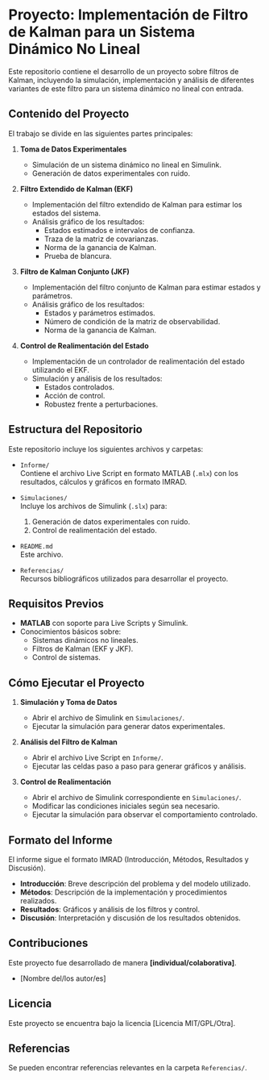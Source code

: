 # Proyecto: Implementación de Filtro de Kalman para un Sistema Dinámico No Lineal

Este repositorio contiene el desarrollo de un proyecto sobre filtros de Kalman, incluyendo la simulación, implementación y análisis de diferentes variantes de este filtro para un sistema dinámico no lineal con entrada. 

## Contenido del Proyecto

El trabajo se divide en las siguientes partes principales:

1. **Toma de Datos Experimentales**
   - Simulación de un sistema dinámico no lineal en Simulink.
   - Generación de datos experimentales con ruido.

2. **Filtro Extendido de Kalman (EKF)**
   - Implementación del filtro extendido de Kalman para estimar los estados del sistema.
   - Análisis gráfico de los resultados:
     - Estados estimados e intervalos de confianza.
     - Traza de la matriz de covarianzas.
     - Norma de la ganancia de Kalman.
     - Prueba de blancura.

3. **Filtro de Kalman Conjunto (JKF)**
   - Implementación del filtro conjunto de Kalman para estimar estados y parámetros.
   - Análisis gráfico de los resultados:
     - Estados y parámetros estimados.
     - Número de condición de la matriz de observabilidad.
     - Norma de la ganancia de Kalman.

4. **Control de Realimentación del Estado**
   - Implementación de un controlador de realimentación del estado utilizando el EKF.
   - Simulación y análisis de los resultados:
     - Estados controlados.
     - Acción de control.
     - Robustez frente a perturbaciones.

## Estructura del Repositorio

Este repositorio incluye los siguientes archivos y carpetas:

- `Informe/`  
  Contiene el archivo Live Script en formato MATLAB (`.mlx`) con los resultados, cálculos y gráficos en formato IMRAD.

- `Simulaciones/`  
  Incluye los archivos de Simulink (`.slx`) para:
  1. Generación de datos experimentales con ruido.
  2. Control de realimentación del estado.

- `README.md`  
  Este archivo.

- `Referencias/`  
  Recursos bibliográficos utilizados para desarrollar el proyecto.

## Requisitos Previos

- **MATLAB** con soporte para Live Scripts y Simulink.
- Conocimientos básicos sobre:
  - Sistemas dinámicos no lineales.
  - Filtros de Kalman (EKF y JKF).
  - Control de sistemas.

## Cómo Ejecutar el Proyecto

1. **Simulación y Toma de Datos**
   - Abrir el archivo de Simulink en `Simulaciones/`.
   - Ejecutar la simulación para generar datos experimentales.

2. **Análisis del Filtro de Kalman**
   - Abrir el archivo Live Script en `Informe/`.
   - Ejecutar las celdas paso a paso para generar gráficos y análisis.

3. **Control de Realimentación**
   - Abrir el archivo de Simulink correspondiente en `Simulaciones/`.
   - Modificar las condiciones iniciales según sea necesario.
   - Ejecutar la simulación para observar el comportamiento controlado.

## Formato del Informe

El informe sigue el formato IMRAD (Introducción, Métodos, Resultados y Discusión). 

- **Introducción**: Breve descripción del problema y del modelo utilizado.
- **Métodos**: Descripción de la implementación y procedimientos realizados.
- **Resultados**: Gráficos y análisis de los filtros y control.
- **Discusión**: Interpretación y discusión de los resultados obtenidos.

## Contribuciones

Este proyecto fue desarrollado de manera **[individual/colaborativa]**.  
- [Nombre del/los autor/es]  

## Licencia

Este proyecto se encuentra bajo la licencia [Licencia MIT/GPL/Otra].

## Referencias

Se pueden encontrar referencias relevantes en la carpeta `Referencias/`.
